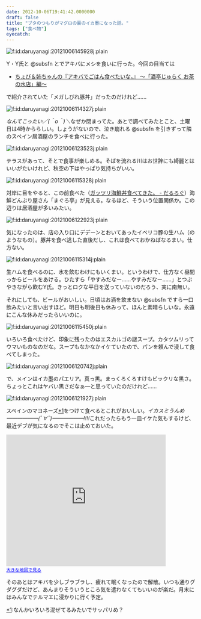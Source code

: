 ```yaml
---
date: 2012-10-06T19:41:42.0000000
draft: false
title: "ブタのつもりがマグロの裏のイカ墨になった話。"
tags: ["食べ物"]
eyecatch: 
---
```

<p><span itemscope itemtype="http://schema.org/Photograph"><img src="20121006145928.jpg" alt="f:id:daruyanagi:20121006145928j:plain" title="f:id:daruyanagi:20121006145928j:plain" class="hatena-fotolife" itemprop="image"></span></p><p>Y・Y氏と @subsfn とでアキバにメシを食いに行った。今回の目当ては</p>

<ul>
<li><a href="http://akiba-pc.watch.impress.co.jp/hotline/20120414/etc_comic1.html">&#x3061;&#x3087;&#x3073;&#xFF06;&#x59C9;&#x3061;&#x3083;&#x3093;&#x306E;&#x300E;&#x30A2;&#x30AD;&#x30D0;&#x3067;&#x3054;&#x306F;&#x3093;&#x98DF;&#x3079;&#x305F;&#x3044;&#x306A;&#x3002;&#x300F; &#x301C;&#x300C;&#x9152;&#x4EAD;&#x3058;&#x3085;&#x3089;&#x304F; &#x304A;&#x8336;&#x306E;&#x6C34;&#x5E97;&#x300D;&#x7DE8;&#x301C;</a></li>
</ul><p>で紹介されていた「メガしびれ豚丼」だったのだけれど……</p><p><span itemscope itemtype="http://schema.org/Photograph"><img src="20121006114327.jpg" alt="f:id:daruyanagi:20121006114327j:plain" title="f:id:daruyanagi:20121006114327j:plain" class="hatena-fotolife" itemprop="image"></span></p><p><i>なんてこったい／(＾o＾)＼</i>なぜか閉まってた。あとで調べてみたとこと、土曜日は4時かららしい。しょうがないので、泣き崩れる @subsfn を引きずって隣のスペイン居酒屋のランチを食べに行った。</p><p><span itemscope itemtype="http://schema.org/Photograph"><img src="20121006123523.jpg" alt="f:id:daruyanagi:20121006123523j:plain" title="f:id:daruyanagi:20121006123523j:plain" class="hatena-fotolife" itemprop="image"></span></p><p>テラスがあって、そとで食事が楽しめる。そばを流れる川はお世辞にも綺麗とはいいがたいけれど、秋空の下はやっぱり気持ちがいい。</p><p><span itemscope itemtype="http://schema.org/Photograph"><img src="20121006115328.jpg" alt="f:id:daruyanagi:20121006115328j:plain" title="f:id:daruyanagi:20121006115328j:plain" class="hatena-fotolife" itemprop="image"></span></p><p>対岸に目をやると、この前食べた（<a href="https://blog.daruyanagi.jp/entry/2012/08/18/230129">&#x30AC;&#x30C3;&#x30C4;&#x30EA;&#x6D77;&#x9BAE;&#x4E3C;&#x98DF;&#x3079;&#x3066;&#x304D;&#x305F;&#x3002; - &#x3060;&#x308B;&#x308D;&#x3050;</a>）海鮮どんぶり屋さん「まぐろ亭」が見える。なるほど、そういう位置関係か。この辺りは居酒屋が多いみたい。</p><p><span itemscope itemtype="http://schema.org/Photograph"><img src="20121006122923.jpg" alt="f:id:daruyanagi:20121006122923j:plain" title="f:id:daruyanagi:20121006122923j:plain" class="hatena-fotolife" itemprop="image"></span></p><p>気になったのは、店の入り口にデデーンとおいてあったイベリコ豚の生ハム（のようなもの）。豚丼を食べ逃した直後だし、これは食べておかねばなるまい。仕方ない。</p><p><span itemscope itemtype="http://schema.org/Photograph"><img src="20121006115314.jpg" alt="f:id:daruyanagi:20121006115314j:plain" title="f:id:daruyanagi:20121006115314j:plain" class="hatena-fotolife" itemprop="image"></span></p><p>生ハムを食べるのに、水を飲むわけにもいくまい。というわけで、仕方なく昼間っからビールをあける。ひたすら「やすみだなー……やすみだなー……」とつぶやきながら飲むY氏。きっとロクな平日を送っていないのだろう、実に南無い。</p><p>それにしても、ビールがおいしい。日頃はお酒を飲まない @subsfn ですら一口飲みたいと言い出すほど。明日も明後日も休みって、ほんと素晴らしいな。永遠にこんな休みだったらいいのに。</p><p><span itemscope itemtype="http://schema.org/Photograph"><img src="20121006115450.jpg" alt="f:id:daruyanagi:20121006115450j:plain" title="f:id:daruyanagi:20121006115450j:plain" class="hatena-fotolife" itemprop="image"></span></p><p>いろいろ食べたけど、印象に残ったのはエスカルゴの謎スープ。カタツムリってウマいものなのだな。スープもなかなかイケていたので、パンを頼んで浸して食べてしまった。</p><p><span itemscope itemtype="http://schema.org/Photograph"><img src="20121006120742.jpg" alt="f:id:daruyanagi:20121006120742j:plain" title="f:id:daruyanagi:20121006120742j:plain" class="hatena-fotolife" itemprop="image"></span></p><p>で、メインはイカ墨のパエリア。真っ黒。まっくろくろすけもビックリな黒さ。ちょっとこれはヤバい黒さだなぁ―と思っていたのだけれど……</p><p><span itemscope itemtype="http://schema.org/Photograph"><img src="20121006121927.jpg" alt="f:id:daruyanagi:20121006121927j:plain" title="f:id:daruyanagi:20121006121927j:plain" class="hatena-fotolife" itemprop="image"></span></p><p>スペインのマヨネーズ<a href="#f-7a534f11" name="fn-7a534f11" title="なんかいろいろ混ぜてるみたいでサッパリめ？">*1</a>をつけて食べるとこれがおいしい。<i>イカスミうんめ━━━━━━(ﾟ∀ﾟ)━━━━━━!!!!</i>これだったらもう一皿イケた気もするけど、最近デブが気になるのでそこは止めておいた。</p><p><iframe width="425" height="350" frameborder="0" scrolling="no" marginheight="0" marginwidth="0" src="https://maps.google.co.jp/maps?f=q&amp;source=s_q&amp;hl=ja&amp;geocode=&amp;q=%E3%82%A8%E3%83%AB%E3%83%81%E3%83%A3%E3%83%86%E3%82%AA%E3%83%BB%E3%83%87%E3%83%AB%E3%83%BB%E3%83%97%E3%82%A8%E3%83%B3%E3%83%86&amp;aq=&amp;sll=35.698257,139.768581&amp;sspn=0.003533,0.005836&amp;gl=jp&amp;brcurrent=3,0x60188c1b7cd8a685:0x91f6bd42401ddac1,0&amp;ie=UTF8&amp;hq=%E3%82%A8%E3%83%AB%E3%83%81%E3%83%A3%E3%83%86%E3%82%AA%E3%83%BB%E3%83%87%E3%83%AB%E3%83%BB%E3%83%97%E3%82%A8%E3%83%B3%E3%83%86&amp;t=m&amp;cid=15263183829610337955&amp;hnear=&amp;ll=35.709862,139.7715&amp;spn=0.024393,0.036478&amp;z=14&amp;iwloc=A&amp;output=embed"></iframe><br /><small><a href="https://maps.google.co.jp/maps?f=q&amp;source=embed&amp;hl=ja&amp;geocode=&amp;q=%E3%82%A8%E3%83%AB%E3%83%81%E3%83%A3%E3%83%86%E3%82%AA%E3%83%BB%E3%83%87%E3%83%AB%E3%83%BB%E3%83%97%E3%82%A8%E3%83%B3%E3%83%86&amp;aq=&amp;sll=35.698257,139.768581&amp;sspn=0.003533,0.005836&amp;gl=jp&amp;brcurrent=3,0x60188c1b7cd8a685:0x91f6bd42401ddac1,0&amp;ie=UTF8&amp;hq=%E3%82%A8%E3%83%AB%E3%83%81%E3%83%A3%E3%83%86%E3%82%AA%E3%83%BB%E3%83%87%E3%83%AB%E3%83%BB%E3%83%97%E3%82%A8%E3%83%B3%E3%83%86&amp;t=m&amp;cid=15263183829610337955&amp;hnear=&amp;ll=35.709862,139.7715&amp;spn=0.024393,0.036478&amp;z=14&amp;iwloc=A" style="color:#0000FF;text-align:left">大きな地図で見る</a></small></p><p>そのあとはアキバを少しブラブラし、疲れて眠くなったので解散。いつも通りグダグダだけど、あんまりそういうところ気を遣わなくてもいいのが楽だ。月末にはみんなでテルマエに浸かりに行く予定。</p>
<div class="footnote">
<p class="footnote"><a href="#fn-7a534f11" name="f-7a534f11" class="footnote-number">*1</a><span class="footnote-delimiter">:</span><span class="footnote-text">なんかいろいろ混ぜてるみたいでサッパリめ？</span></p>
</div>